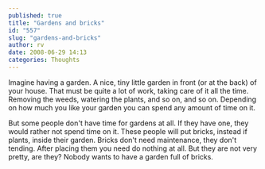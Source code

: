 ```yaml
---
published: true
title: "Gardens and bricks"
id: "557"
slug: "gardens-and-bricks"
author: rv
date: 2008-06-29 14:13
categories: Thoughts
---
```

Imagine having a garden. A nice, tiny little garden in front (or at the back) of your house. That must be quite a lot of work, taking care of it all the time. Removing the weeds, watering the plants, and so on, and so on. Depending on how much you like your garden you can spend any amount of time on it.

But some people don't have time for gardens at all. If they have one, they would rather not spend time on it. These people will put bricks, instead if plants, inside their garden. Bricks don't need maintenance, they don't tending. After placing them you need do nothing at all. But they are not very pretty, are they? Nobody wants to have a garden full of bricks.
